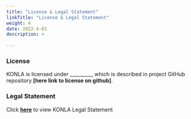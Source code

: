 ```yaml
---
title: "License & Legal Statement"
linkTitle: "License & Legal Statement"
weight: 4
date: 2022-4-01
description: >
  
---
```


### License
KONLA is licensed under _________, which is described in project GitHub repository **[here link to license on github]**.

### Legal Statement
Click [**here**](/2021/group6/documents/KONLALegalStatement.pdf) to view KONLA Legal Statement
